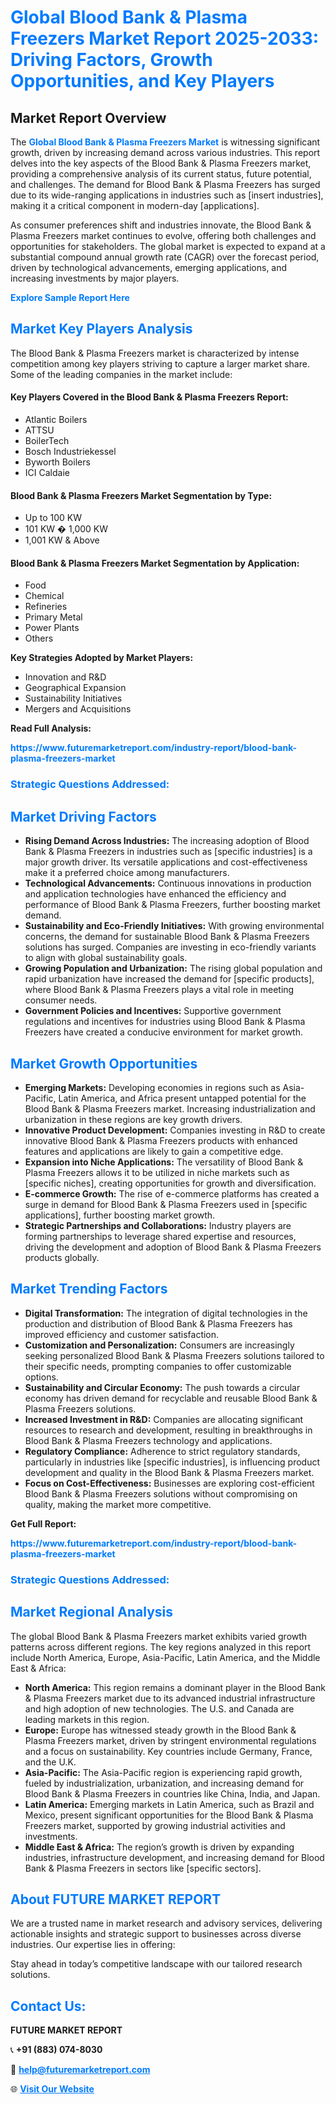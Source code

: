 <h1 style="color: #007BFF;">Global Blood Bank & Plasma Freezers Market Report 2025-2033: Driving Factors, Growth Opportunities, and Key Players</h1>

<section id="overview">
<h2>Market Report Overview</h2>
<p>The <a href="https://www.futuremarketreport.com/industry-report/blood-bank-plasma-freezers-market" style="color: #007BFF; text-decoration: none;"><strong>Global Blood Bank & Plasma Freezers Market</strong></a> is witnessing significant growth, driven by increasing demand across various industries. This report delves into the key aspects of the Blood Bank & Plasma Freezers market, providing a comprehensive analysis of its current status, future potential, and challenges. The demand for Blood Bank & Plasma Freezers has surged due to its wide-ranging applications in industries such as [insert industries], making it a critical component in modern-day [applications].</p>
<p>As consumer preferences shift and industries innovate, the Blood Bank & Plasma Freezers market continues to evolve, offering both challenges and opportunities for stakeholders. The global market is expected to expand at a substantial compound annual growth rate (CAGR) over the forecast period, driven by technological advancements, emerging applications, and increasing investments by major players.</p>
</section>

<section id="overview">
<p><a href="https://www.futuremarketreport.com/request-sample/reportId=33653" style="color: #007BFF; text-decoration: none;"><strong>Explore Sample Report Here</strong></a></p>
</section>

<section id="key-players">
<h2 style="color: #007BFF;">Market Key Players Analysis</h2>
<p>The Blood Bank & Plasma Freezers market is characterized by intense competition among key players striving to capture a larger market share. Some of the leading companies in the market include:</p>
<h4>Key Players Covered in the Blood Bank & Plasma Freezers Report:</h4>
<ul><li>Atlantic Boilers</li><li>ATTSU</li><li>BoilerTech</li><li>Bosch Industriekessel</li><li>Byworth Boilers</li><li>ICI Caldaie</li></ul>
<h4>Blood Bank & Plasma Freezers Market Segmentation by Type:</h4>
<ul><li>Up to 100 KW</li><li>101 KW � 1,000 KW</li><li>1,001 KW &amp; Above</li></ul>

<h4>Blood Bank & Plasma Freezers Market Segmentation by Application:</h4>
<ul><li>Food</li><li>Chemical</li><li>Refineries</li><li>Primary Metal</li><li>Power Plants</li><li>Others</li></ul>
<p><strong>Key Strategies Adopted by Market Players:</strong></p>
<ul>
<li>Innovation and R&D</li>
<li>Geographical Expansion</li>
<li>Sustainability Initiatives</li>
<li>Mergers and Acquisitions</li>
</ul>
</section>

<section>
<p><strong>Read Full Analysis: </strong></p><a href="https://www.futuremarketreport.com/industry-report/blood-bank-plasma-freezers-market" style="color: #007BFF; text-decoration: none;"><strong>https://www.futuremarketreport.com/industry-report/blood-bank-plasma-freezers-market</strong></a>
<h3 style="color: #007BFF;">Strategic Questions Addressed:</h3>
</section>

<section id="driving-factors">
<h2 style="color: #007BFF;">Market Driving Factors</h2>
<ul>
<li><strong>Rising Demand Across Industries:</strong> The increasing adoption of Blood Bank & Plasma Freezers in industries such as [specific industries] is a major growth driver. Its versatile applications and cost-effectiveness make it a preferred choice among manufacturers.</li>
<li><strong>Technological Advancements:</strong> Continuous innovations in production and application technologies have enhanced the efficiency and performance of Blood Bank & Plasma Freezers, further boosting market demand.</li>
<li><strong>Sustainability and Eco-Friendly Initiatives:</strong> With growing environmental concerns, the demand for sustainable Blood Bank & Plasma Freezers solutions has surged. Companies are investing in eco-friendly variants to align with global sustainability goals.</li>
<li><strong>Growing Population and Urbanization:</strong> The rising global population and rapid urbanization have increased the demand for [specific products], where Blood Bank & Plasma Freezers plays a vital role in meeting consumer needs.</li>
<li><strong>Government Policies and Incentives:</strong> Supportive government regulations and incentives for industries using Blood Bank & Plasma Freezers have created a conducive environment for market growth.</li>
</ul>
</section>

<section id="growth-opportunities">
<h2 style="color: #007BFF;">Market Growth Opportunities</h2>
<ul>
<li><strong>Emerging Markets:</strong> Developing economies in regions such as Asia-Pacific, Latin America, and Africa present untapped potential for the Blood Bank & Plasma Freezers market. Increasing industrialization and urbanization in these regions are key growth drivers.</li>
<li><strong>Innovative Product Development:</strong> Companies investing in R&D to create innovative Blood Bank & Plasma Freezers products with enhanced features and applications are likely to gain a competitive edge.</li>
<li><strong>Expansion into Niche Applications:</strong> The versatility of Blood Bank & Plasma Freezers allows it to be utilized in niche markets such as [specific niches], creating opportunities for growth and diversification.</li>
<li><strong>E-commerce Growth:</strong> The rise of e-commerce platforms has created a surge in demand for Blood Bank & Plasma Freezers used in [specific applications], further boosting market growth.</li>
<li><strong>Strategic Partnerships and Collaborations:</strong> Industry players are forming partnerships to leverage shared expertise and resources, driving the development and adoption of Blood Bank & Plasma Freezers products globally.</li>
</ul>
</section>

<section id="trending-factors">
<h2 style="color: #007BFF;">Market Trending Factors</h2>
<ul>
<li><strong>Digital Transformation:</strong> The integration of digital technologies in the production and distribution of Blood Bank & Plasma Freezers has improved efficiency and customer satisfaction.</li>
<li><strong>Customization and Personalization:</strong> Consumers are increasingly seeking personalized Blood Bank & Plasma Freezers solutions tailored to their specific needs, prompting companies to offer customizable options.</li>
<li><strong>Sustainability and Circular Economy:</strong> The push towards a circular economy has driven demand for recyclable and reusable Blood Bank & Plasma Freezers solutions.</li>
<li><strong>Increased Investment in R&D:</strong> Companies are allocating significant resources to research and development, resulting in breakthroughs in Blood Bank & Plasma Freezers technology and applications.</li>
<li><strong>Regulatory Compliance:</strong> Adherence to strict regulatory standards, particularly in industries like [specific industries], is influencing product development and quality in the Blood Bank & Plasma Freezers market.</li>
<li><strong>Focus on Cost-Effectiveness:</strong> Businesses are exploring cost-efficient Blood Bank & Plasma Freezers solutions without compromising on quality, making the market more competitive.</li>
</ul>
</section>

<section>
<p><strong>Get Full Report: </strong></p><a href="https://www.futuremarketreport.com/industry-report/blood-bank-plasma-freezers-market" style="color: #007BFF; text-decoration: none;"><strong>https://www.futuremarketreport.com/industry-report/blood-bank-plasma-freezers-market</strong></a>
<h3 style="color: #007BFF;">Strategic Questions Addressed:</h3>
</section>


<section id="regional-analysis">
<h2 style="color: #007BFF;">Market Regional Analysis</h2>
<p>The global Blood Bank & Plasma Freezers market exhibits varied growth patterns across different regions. The key regions analyzed in this report include North America, Europe, Asia-Pacific, Latin America, and the Middle East & Africa:</p>
<ul>
<li><strong>North America:</strong> This region remains a dominant player in the Blood Bank & Plasma Freezers market due to its advanced industrial infrastructure and high adoption of new technologies. The U.S. and Canada are leading markets in this region.</li>
<li><strong>Europe:</strong> Europe has witnessed steady growth in the Blood Bank & Plasma Freezers market, driven by stringent environmental regulations and a focus on sustainability. Key countries include Germany, France, and the U.K.</li>
<li><strong>Asia-Pacific:</strong> The Asia-Pacific region is experiencing rapid growth, fueled by industrialization, urbanization, and increasing demand for Blood Bank & Plasma Freezers in countries like China, India, and Japan.</li>
<li><strong>Latin America:</strong> Emerging markets in Latin America, such as Brazil and Mexico, present significant opportunities for the Blood Bank & Plasma Freezers market, supported by growing industrial activities and investments.</li>
<li><strong>Middle East & Africa:</strong> The region’s growth is driven by expanding industries, infrastructure development, and increasing demand for Blood Bank & Plasma Freezers in sectors like [specific sectors].</li>
</ul>
</section>

<footer>
<h2 style="color: #007BFF;">About FUTURE MARKET REPORT</h2>
<p>We are a trusted name in market research and advisory services, delivering actionable insights and strategic support to businesses across diverse industries. Our expertise lies in offering:</p>

<p>Stay ahead in today’s competitive landscape with our tailored research solutions.</p>

<h2 style="color: #007BFF;">Contact Us:</h2>
<p><strong>FUTURE MARKET REPORT</strong></p>
<p>📞 <strong>+91 (883) 074-8030</strong></p>
<p>📧 <strong><a href="mailto:help@futuremarketreport.com" style="color: #007BFF;">help@futuremarketreport.com</a></strong></p>
<p>🌐 <strong><a href="https://www.futuremarketreport.com/" style="color: #007BFF;">Visit Our Website</a></strong></p>
</footer>
